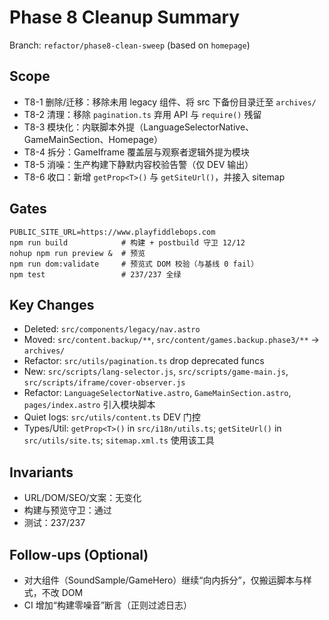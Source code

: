 # Phase 8 Cleanup Summary

Branch: `refactor/phase8-clean-sweep` (based on `homepage`)

## Scope
- T8-1 删除/迁移：移除未用 legacy 组件、将 src 下备份目录迁至 `archives/`
- T8-2 清理：移除 `pagination.ts` 弃用 API 与 `require()` 残留
- T8-3 模块化：内联脚本外提（LanguageSelectorNative、GameMainSection、Homepage）
- T8-4 拆分：GameIframe 覆盖层与观察者逻辑外提为模块
- T8-5 消噪：生产构建下静默内容校验告警（仅 DEV 输出）
- T8-6 收口：新增 `getProp<T>()` 与 `getSiteUrl()`，并接入 sitemap

## Gates
```
PUBLIC_SITE_URL=https://www.playfiddlebops.com
npm run build            # 构建 + postbuild 守卫 12/12
nohup npm run preview &  # 预览
npm run dom:validate     # 预览式 DOM 校验（与基线 0 fail）
npm test                 # 237/237 全绿
```

## Key Changes
- Deleted: `src/components/legacy/nav.astro`
- Moved: `src/content.backup/**`, `src/content/games.backup.phase3/**` → `archives/`
- Refactor: `src/utils/pagination.ts` drop deprecated funcs
- New: `src/scripts/lang-selector.js`, `src/scripts/game-main.js`, `src/scripts/iframe/cover-observer.js`
- Refactor: `LanguageSelectorNative.astro`, `GameMainSection.astro`, `pages/index.astro` 引入模块脚本
- Quiet logs: `src/utils/content.ts` DEV 门控
- Types/Util: `getProp<T>()` in `src/i18n/utils.ts`; `getSiteUrl()` in `src/utils/site.ts`; `sitemap.xml.ts` 使用该工具

## Invariants
- URL/DOM/SEO/文案：无变化
- 构建与预览守卫：通过
- 测试：237/237

## Follow-ups (Optional)
- 对大组件（SoundSample/GameHero）继续“向内拆分”，仅搬运脚本与样式，不改 DOM
- CI 增加“构建零噪音”断言（正则过滤日志）

